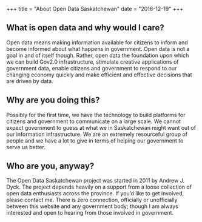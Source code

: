 +++
title = "About Open Data Saskatchewan"
date = "2016-12-19"
+++


## What is open data and why would I care?

Open data means making information available for citizens to inform and become informed about what happens in government. Open data is not a goal in and of itself though. Rather, open data the foundation upon which we can build Gov2.0 infrastructure, stimulate creative applications of government data, enable citizens and government to respond to our changing economy quickly and make efficient and effective decisions that are driven by data.

## Why are you doing this?

Possibly for the first time, we have the technology to build platforms for citizens and government to communicate on a large scale. We cannot expect government to guess at what we in Saskatchewan might want out of our information infrastructure. We are an extremely resourceful group of people and we have a lot to give in terms of helping our government to serve us better.

## Who are you, anyway?

The Open Data Saskatchewan project was started in 2011 by Andrew J. Dyck. The project depends heavily on a support from a loose collection of open data enthusiasts across the province. If you’d like to get involved, please contact me. There is zero connection, officially or unofficially between this website and any government body; though I am always interested and open to hearing from those involved in government.


